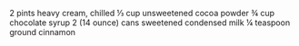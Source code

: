 2 pints heavy cream, chilled
⅓ cup unsweetened cocoa powder
¾ cup chocolate syrup
2 (14 ounce) cans sweetened condensed milk
¼ teaspoon ground cinnamon